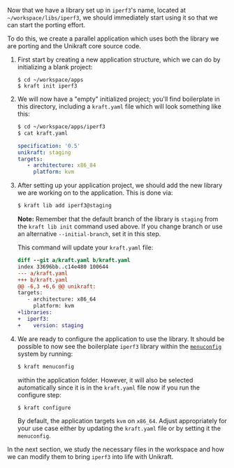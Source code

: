 Now that we have a library set up in `iperf3`'s name, located at `~/workspace/libs/iperf3`, we should immediately start using it so that we can start the porting effort.

To do this, we create a parallel application which uses both the library we are porting and the Unikraft core source code.

1. First start by creating a new application structure, which we can do by initializing a blank project:

   ```
   $ cd ~/workspace/apps
   $ kraft init iperf3
   ```

2. We will now have a "empty" initialized project;
   you'll find boilerplate in this directory, including a `kraft.yaml` file which will look something like this:

   ```bash
   $ cd ~/workspace/apps/iperf3
   $ cat kraft.yaml
   ```
   ```yaml
   specification: '0.5'
   unikraft: staging
   targets:
      - architecture: x86_84
        platform: kvm
   ```

3. After setting up your application project, we should add the new library we are working on to the application.
   This is done via:

   ```bash
   $ kraft lib add iperf3@staging
   ```

   **Note:** Remember that the default branch of the library is `staging` from the `kraft lib init` command used above.
   If you change branch or use an alternative `--initial-branch`, set it in this step.

   This command will update your `kraft.yaml` file:

   ```diff
   diff --git a/kraft.yaml b/kraft.yaml
   index 33696bb..c14e480 100644
   --- a/kraft.yaml
   +++ b/kraft.yaml
   @@ -6,3 +6,6 @@ unikraft:
   targets:
      - architecture: x86_64
        platform: kvm
   +libraries:
   +  iperf3:
   +    version: staging
   ```

4. We are ready to configure the application to use the library.
   It should be possible to now see the boilerplate `iperf3` library within the [`menuconfig`](https://en.wikipedia.org/wiki/Menuconfig) system by running:

   ```bash
   $ kraft menuconfig
   ```

   within the application folder.
   However, it will also be selected automatically since it is in the `kraft.yaml` file now if you run the configure step:

   ```bash
   $ kraft configure
   ```

   By default, the application targets `kvm` on `x86_64`.
   Adjust appropriately for your use case either by updating the `kraft.yaml` file or by setting it the `menuconfig`.

In the next section, we study the necessary files in the workspace and how we can modify them to bring `iperf3` into life with Unikraft.
